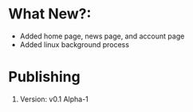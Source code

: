 # What New?:

 - Added home page, news page, and account page
 - Added linux background process

# Publishing

 1. Version: v0.1 Alpha-1

